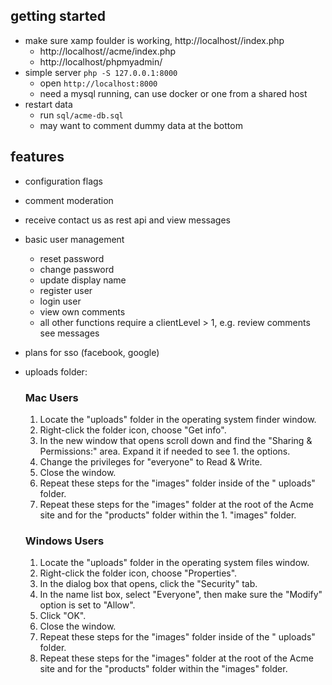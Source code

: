 ## getting started
* make sure xamp foulder is working, http://localhost//index.php
  * http://localhost//acme/index.php
  * http://localhost/phpmyadmin/
* simple server `php -S 127.0.0.1:8000`
  * open `http://localhost:8000`
  * need a mysql running, can use docker or one from a shared host
* restart data
  * run `sql/acme-db.sql`
  * may want to comment dummy data at the bottom

## features
* configuration flags
* comment moderation
* receive contact us as rest api and view messages
* basic user management
  * reset password
  * change password
  * update display name
  * register user
  * login user
  * view own comments
  * all other functions require a clientLevel > 1, e.g. review comments see messages
* plans for sso (facebook, google)

* uploads folder:

    ### Mac Users
    1. Locate the "uploads" folder in the operating system finder window.
    1. Right-click the folder icon, choose "Get info".
    1. In the new window that opens scroll down and find the "Sharing & Permissions:" area. Expand it if needed to see 1. the options.
    1. Change the privileges for "everyone" to Read & Write.
    1. Close the window.
    1. Repeat these steps for the "images" folder inside of the " uploads" folder.
    1. Repeat these steps for the "images" folder at the root of the Acme site and for the "products" folder within the 1. "images" folder.

    ### Windows Users
    1. Locate the "uploads" folder in the operating system files window.
    1. Right-click the folder icon, choose "Properties".
    1. In the dialog box that opens, click the "Security" tab.
    1. In the name list box, select "Everyone", then make sure the "Modify" option is set to "Allow".
    1. Click "OK".
    1. Close the window.
    1. Repeat these steps for the "images" folder inside of the " uploads" folder.
    1. Repeat these steps for the "images" folder at the root of the Acme site and for the "products" folder within the "images" folder.
